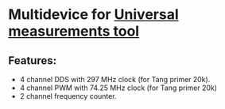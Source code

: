 # Multidevice for [Universal measurements tool](https://github.com/sergz72/ARM/meter_ui)

## Features:
- 4 channel DDS with 297 MHz clock (for Tang primer 20k).
- 4 channel PWM with 74.25 MHz clock  (for Tang primer 20k)
- 2 channel frequency counter.
